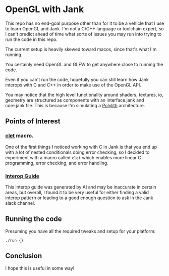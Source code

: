 # OpenGL with Jank

This repo has no end-goal purpose other than for it to be a vehicle that I use to learn OpenGL and Jank. I'm not a C/C++ language or toolchain expert, so I can't predict ahead of time what sorts of issues you may run into trying to run the code in this repo. 

The current setup is heavily skewed toward macos, since that's what I'm running.

You certainly need OpenGL and GLFW to get anywhere close to running the code.

Even if you can't run the code, hopefully you can still learn how Jank interops with C and C++ in order to make use of the OpenGL API.

You may notice that the high level functionality around shaders, textures, io, geometry are structured as components with an interface.jank and core.jank file. This is because I'm simulating a [Polylith](https://polylith.gitbook.io/polylith/) architecture.

## Points of Interest

### [clet](src/app/macros.jank#L4-L42) macro.

One of the first things I noticed working with C in Jank is that you end up with a lot of nested conditionals doing error checking, so I decided to experiment with a macro called `clet` which enables more linear C programming, error checking, and error handling.

### [Interop Guide](CPP_INTEROP_DOCUMENTATION.md)

This interop guide was generated by AI and may be inaccurate in certain areas, but overall, I found it to be very useful for either finding a valid interop pattern or leading to a good enough question to ask in the Jank slack channel.

## Running the code

Presuming you have all the required tweaks and setup for your platform:

`./run {}`

## Conclusion

I hope this is useful in some way!